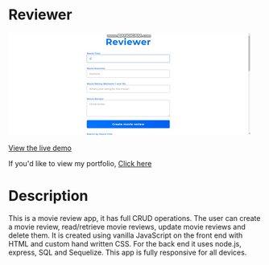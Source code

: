 # Reviewer 

![Reviewer gif](./client/public/gif/reviewer-gif.gif)
 

[View the live demo](https://reviewer-jp.herokuapp.com/)

If you'd like to view my portfolio, [Click here](https://jasonpallone.com)

# Description

This is a movie review app, it has full CRUD operations. The user can create a movie review, read/retrieve movie reviews, update movie reviews and delete them.
It is created using vanilla JavaScript on the front end with HTML and custom hand written CSS. For the back end it uses node.js, express, SQL and Sequelize. This app
is fully responsive for all devices.

